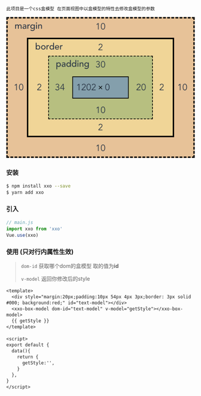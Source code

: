 ```bash
此项目是一个css盒模型 在页面视图中以盒模型的特性去修改盒模型的参数
```

![](box-model.png)


### 安装
```bash
$ npm install xxo --save
$ yarn add xxo
```


### 引入
```javascript
// main.js
import xxo from 'xxo'
Vue.use(xxo)
```

### 使用 (只对行内属性生效)

>
>
> `dom-id` 获取哪个dom的盒模型 取的值为**id**
>
> `v-model` 返回你修改后的style
>

```vue
<template>
  <div style="margin:20px;padding:10px 54px 4px 3px;border: 3px solid #000; background:red;" id="text-model"></div>
  <xxo-box-model dom-id="text-model" v-model="getStyle"></xxo-box-model>
  {{ getStyle }}
</template>

<script>
export default {
  data(){
    return {
      getStyle:'',
    }
  },
}
</script>
```